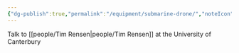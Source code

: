 ```yaml
---
{"dg-publish":true,"permalink":"/equipment/submarine-drone/","noteIcon":"","created":"2025-05-20T10:31:33.884-05:00"}
---
```


Talk to [[people/Tim Rensen\|people/Tim Rensen]] at the University of Canterbury